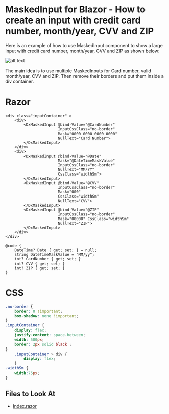 <!--
A repository template for creating new examples.
-->

# MaskedInput for Blazor - How to create an input with credit card number, month/year, CVV and ZIP

Here is an example of how to use MaskedInput component to show a large input with credit card number, month/year, CVV and ZIP as shown below:

![alt text](https://github.com/dlvaleroso98/How-to-create-MaskedInput-with-credit-card-number-valid-month-year-CVV-and-ZIP/blob/21.2.3%2B/sample.jpg)

The main idea is to use multiple MaskedInputs for Card number, valid month/year, CVV and ZIP. Then remove their borders and put them inside a div container.

# Razor

```razor
<div class="inputContainer" >
    <div>
        <DxMaskedInput @bind-Value="@CardNumber"
                       InputCssClass="no-border"
                       Mask="0000 0000 0000 0000"
                       NullText="Card Number">
        </DxMaskedInput>
    </div>
    <div>
        <DxMaskedInput @bind-Value="@Date"
                       Mask="@DateTimeMaskValue"
                       InputCssClass="no-border"
                       NullText="MM/YY"
                       CssClass="widthSm">
        </DxMaskedInput>
        <DxMaskedInput @bind-Value="@CVV"
                       InputCssClass="no-border"
                       Mask="000" 
                       CssClass="widthSm"
                       NullText="CVV">
        </DxMaskedInput>
        <DxMaskedInput @bind-Value="@ZIP"
                       InputCssClass="no-border"
                       Mask="00000" CssClass="widthSm"
                       NullText="ZIP">
        </DxMaskedInput>
    </div>
</div>

@code {
    DateTime? Date { get; set; } = null;
    string DateTimeMaskValue = "MM/yy";
    int? CardNumber { get; set; }
    int? CVV { get; set; }
    int? ZIP { get; set; }
}
```
# CSS

```css
.no-border {
    border: 0 !important;
    box-shadow: none !important; 
}
.inputContainer {
    display: flex;
    justify-content: space-between;
    width: 500px;
    border: 2px solid black ;
}
    .inputContainer > div {
        display: flex;
    }
.widthSm {
    width:75px;
}
```

<!-- default file list -->

## Files to Look At

- [Index.razor](./CS/BlazorServerApp/Pages/Index.razor)

<!-- default file list end -->

<!--

## Documentation

- link
- link
- ...

## More Examples

- link
- link
- ...

-->
